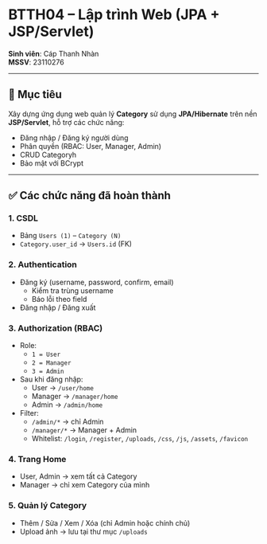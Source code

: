 # BTTH04 – Lập trình Web (JPA + JSP/Servlet)

**Sinh viên**: Cáp Thanh Nhàn  
**MSSV**: 23110276  

---

## 🎯 Mục tiêu
Xây dựng ứng dụng web quản lý **Category** sử dụng **JPA/Hibernate** trên nền **JSP/Servlet**, hỗ trợ các chức năng:
- Đăng nhập / Đăng ký người dùng
- Phân quyền (RBAC: User, Manager, Admin)
- CRUD Categoryh
- Bảo mật với BCrypt

---

## ✅ Các chức năng đã hoàn thành

### 1. CSDL
- Bảng `Users (1)` – `Category (N)`
- `Category.user_id` → `Users.id` (FK)

### 2. Authentication
- Đăng ký (username, password, confirm, email)  
  - Kiểm tra trùng username  
  - Báo lỗi theo field  
- Đăng nhập / Đăng xuất  

### 3. Authorization (RBAC)
- Role:
  - `1 = User`
  - `2 = Manager`
  - `3 = Admin`
- Sau khi đăng nhập:
  - User → `/user/home`
  - Manager → `/manager/home`
  - Admin → `/admin/home`
- Filter:
  - `/admin/*` → chỉ Admin
  - `/manager/*` → Manager + Admin
  - Whitelist: `/login`, `/register`, `/uploads`, `/css`, `/js`, `/assets`, `/favicon`

### 4. Trang Home
- User, Admin → xem tất cả Category  
- Manager → chỉ xem Category của mình  

### 5. Quản lý Category
- Thêm / Sửa / Xem / Xóa (chỉ Admin hoặc chính chủ)  
- Upload ảnh → lưu tại thư mục `/uploads`

